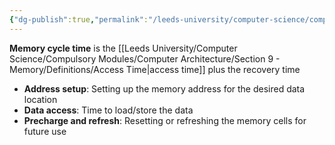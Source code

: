 ```yaml
---
{"dg-publish":true,"permalink":"/leeds-university/computer-science/compulsory-modules/computer-architecture/section-9-memory/definitions/memory-cycle-time/","tags":["Definition"]}
---
```


**Memory cycle time** is the [[Leeds University/Computer Science/Compulsory Modules/Computer Architecture/Section 9 - Memory/Definitions/Access Time\|access time]] plus the recovery time
- **Address setup**: Setting up the memory address for the desired data location
- **Data access**: Time to load/store the data
- **Precharge and refresh**: Resetting or refreshing the memory cells for future use
